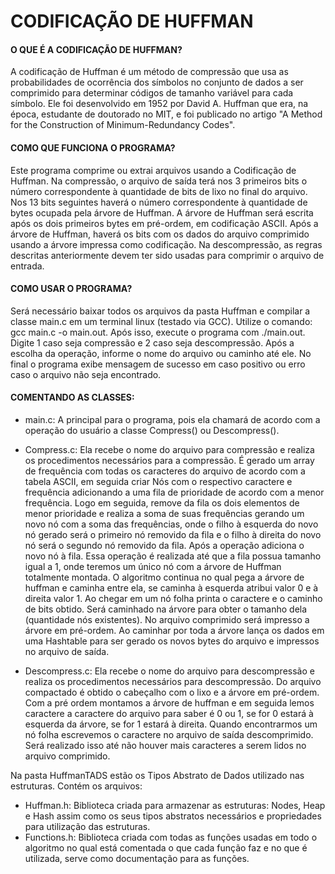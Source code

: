 # CODIFICAÇÃO DE HUFFMAN

#### O QUE É A CODIFICAÇÃO DE HUFFMAN?

A codificação de Huffman é um método de compressão que usa as probabilidades de ocorrência dos símbolos no conjunto de dados a ser comprimido para determinar códigos de tamanho variável para cada símbolo. Ele foi desenvolvido em 1952 por David A. Huffman que era, na época, estudante de doutorado no MIT, e foi publicado no artigo "A Method for the Construction of Minimum-Redundancy Codes". 

#### COMO QUE FUNCIONA O PROGRAMA? 
Este programa comprime ou extrai arquivos usando a Codificação de Huffman. Na compressão, o arquivo de saída terá nos 3 primeiros bits o número correspondente à quantidade de bits de lixo no final do arquivo. Nos 13 bits seguintes haverá o número correspondente à quantidade de bytes ocupada pela árvore de Huffman. A árvore de Huffman será escrita após os dois primeiros bytes em pré-ordem, em codificação ASCII. Após a árvore de Huffman, haverá os bits com os dados do arquivo comprimido usando a árvore impressa como codificação. Na descompressão, as regras descritas anteriormente devem ter sido usadas para comprimir o arquivo de entrada.

#### COMO USAR O PROGRAMA?
Será necessário baixar todos os arquivos da pasta Huffman e compilar a classe main.c em um terminal linux (testado via GCC). Utilize o comando: gcc main.c -o main.out. Após isso, execute o programa com ./main.out. Digite 1 caso seja compressão e 2 caso seja descompressão. Após a escolha da operação, informe o nome do arquivo ou caminho até ele. No final o programa exibe mensagem de sucesso em caso positivo ou erro caso o arquivo não seja encontrado.

#### COMENTANDO AS CLASSES:
* main.c: A principal para o programa, pois ela chamará de acordo com a operação do usuário a classe Compress() ou Descompress().

* Compress.c: Ela recebe o nome do arquivo para compressão e realiza os procedimentos necessários para a compressão. É gerado um array de frequência com todas os caracteres do arquivo de acordo com a tabela ASCII, em seguida criar Nós com o respectivo caractere e frequência adicionando a uma fila de prioridade de acordo com a menor frequência. Logo em seguida, remove da fila os dois elementos de menor prioridade e realiza a soma de suas frequências gerando um novo nó com a soma das frequências, onde o filho à esquerda do novo nó gerado será o primeiro nó removido da fila e o filho à direita do novo nó será o segundo nó removido da fila. Após a operação adiciona o novo nó à fila. Essa operação é realizada até que a fila possua tamanho igual a 1, onde teremos um único nó com a árvore de Huffman totalmente montada. O algoritmo continua no qual pega a árvore de huffman e caminha entre ela, se caminha à esquerda atribui valor 0 e à direita valor 1. Ao chegar em um nó folha printa o caractere e o caminho de bits obtido. Será caminhado na árvore para obter o tamanho dela (quantidade nós existentes). No arquivo comprimido será impresso a árvore em pré-ordem. Ao caminhar por toda a árvore lança os dados em uma Hashtable para ser gerado os novos bytes do arquivo e impressos no arquivo de saída. 

* Descompress.c: Ela recebe o nome do arquivo para descompressão e realiza os procedimentos necessários para descompressão. Do arquivo compactado é obtido o cabeçalho com o lixo e a árvore em pré-ordem. Com a pré ordem montamos a árvore de huffman e em seguida lemos caractere a caractere do arquivo para saber é 0 ou 1, se for 0 estará à esquerda da árvore, se for 1 estará à direita. Quando encontrarmos um nó folha escrevemos o caractere no arquivo de saída descomprimido. Será realizado isso até não houver mais caracteres a serem lidos no arquivo comprimido.

Na pasta HuffmanTADS estão os Tipos Abstrato de Dados utilizado nas estruturas. Contém os arquivos:
* Huffman.h: Biblioteca criada para armazenar as estruturas: Nodes, Heap e Hash assim como os seus tipos abstratos necessários e propriedades para utilização das estruturas.
* Functions.h: Biblioteca criada com todas as funções usadas em todo o algoritmo no qual está comentada o que cada função faz e no que é utilizada, serve como documentação para as funções.


